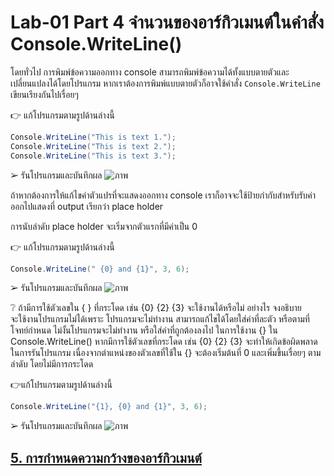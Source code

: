 # Lab-01 Part 4 จำนวนของอาร์กิวเมนต์ในคำสั่ง Console.WriteLine()

โดยทั่วไป การพิมพ์ข้อความออกทาง console สามารถพิมพ์ข้อความได้ทั้งแบบตายตัวและเปลี่ยนแปลงได้โดยโปรแกรม หากเราต้องการพิมพ์แบบตายตัวก็อาจใช้คำสั่ง `Console.WriteLine` เขียนเรียงกันไปเรื่อยๆ 

👉 แก้โปรแกรมตามรูปด้านล่างนี้


```csharp
Console.WriteLine("This is text 1.");
Console.WriteLine("This is text 2.");
Console.WriteLine("This is text 3.");
```

➢ รันโปรแกรมและบันทึกผล
![ภาพ](https://github.com/AnchisaPhetnoi/03376836-OOP-2566-Lab-01/assets/144197034/02790bb6-9e52-4ea0-9641-4eb38fe6eca4)

ถ้าหากต้องการให้แก้ไขค่าตัวแปรที่จะแสดงออกทาง console เราก็อาจจะใช้ป้ายกำกับสำหรับรับค่าออกไปแสดงที่ output เรียกว่า place holder

การนับลำดับ place holder จะเริ่มจากตัวแรกที่มีค่าเป็น 0

👉 แก้โปรแกรมตามรูปด้านล่างนี้

```csharp
Console.WriteLine(" {0} and {1}", 3, 6);
```

➢ รันโปรแกรมและบันทึกผล
![ภาพ](https://github.com/AnchisaPhetnoi/03376836-OOP-2566-Lab-01/assets/144197034/ca6ba47b-d666-426b-9c0a-056aa3824d24)


❔ ถ้ามีการใช้ตัวเลขใน { } ที่กระโดด เช่น {0} {2} {3} จะใช้งานได้หรือไม่ อย่างไร จงอธิบาย
<br>
จะใช้งานโปรแกรมไม่ได้เพราะ โปรแกรมจะไม่ทำงาน สามารถแก้ไขได้โดยใส่ค่าที่ละตัว หรือตามที่โจทย์กำหนด ไม่งั้นโปรแกรมจะไม่ทำงาน หรือใส่ค่าที่ถูกต้องลงไป 
ในการใช้งาน {} ใน Console.WriteLine() หากมีการใช้ตัวเลขที่กระโดด เช่น {0} {2} {3} จะทำให้เกิดข้อผิดพลาด ในการรันโปรแกรม เนื่องจากตำแหน่งของตัวเลขที่ใช้ใน {} จะต้องเริ่มต้นที่ 0 และเพิ่มขึ้นเรื่อยๆ ตามลำดับ โดยไม่มีการกระโดด
<br>

👉แก้โปรแกรมตามรูปด้านล่างนี้

```csharp
Console.WriteLine("{1}, {0} and {1}", 3, 6);
```

➢ รันโปรแกรมและบันทึกผล
![ภาพ](https://github.com/AnchisaPhetnoi/03376836-OOP-2566-Lab-01/assets/144197034/702c8a23-cb6e-490a-badf-d631b006c403)

 
## [5. การกำหนดความกว้างของอาร์กิวเมนต์](./Lab-01-part-5-7.md)

